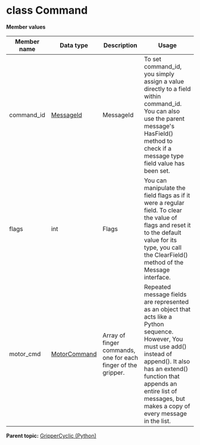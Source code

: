 # class Command

 **Member values** 

|Member name|Data type|Description|Usage|
|-----------|---------|-----------|-----|
|command\_id| [MessageId](MessageId.md#)|MessageId|To set command\_id, you simply assign a value directly to a field within command\_id. You can also use the parent message's HasField\(\) method to check if a message type field value has been set.|
|flags|int|Flags|You can manipulate the field flags as if it were a regular field. To clear the value of flags and reset it to the default value for its type, you call the ClearField\(\) method of the Message interface.|
|motor\_cmd| [MotorCommand](MotorCommand.md#)|Array of finger commands, one for each finger of the gripper.|Repeated message fields are represented as an object that acts like a Python sequence. However, You must use add\(\) instead of append\(\). It also has an extend\(\) function that appends an entire list of messages, but makes a copy of every message in the list.|

**Parent topic:** [GripperCyclic \(Python\)](../../summary_pages/GripperCyclic.md)


